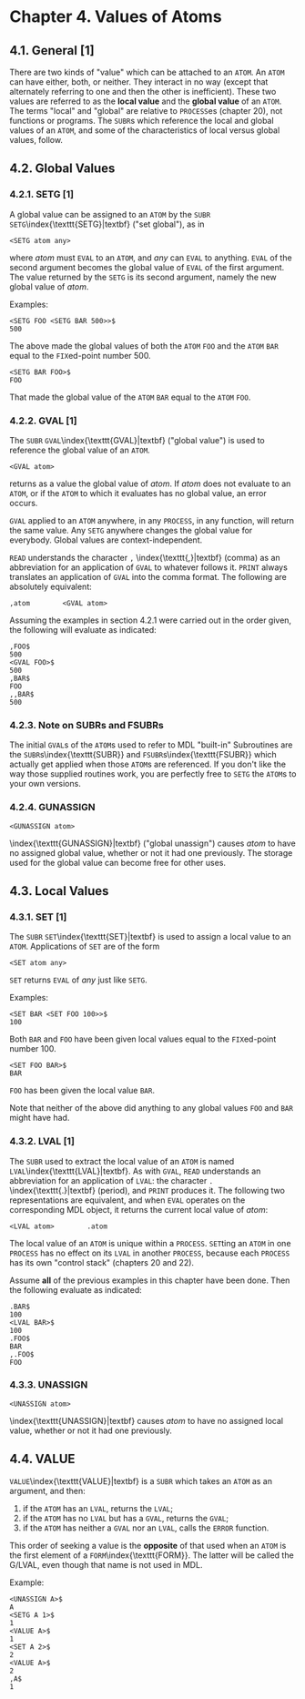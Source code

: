 # Chapter 4. Values of Atoms

## 4.1. General [1]

There are two kinds of "value" which can be attached to an `ATOM`. An 
`ATOM` can have either, both, or neither. They interact in no way 
(except that alternately referring to one and then the other is 
inefficient). These two values are referred to as the **local value** 
and the **global value** of an `ATOM`. The terms "local" and "global" 
are relative to `PROCESS`es (chapter 20), not functions or programs. 
The `SUBR`s which reference the local and global values of an `ATOM`, 
and some of the characteristics of local versus global values, follow.

## 4.2. Global Values

### 4.2.1. SETG [1]

A global value can be assigned to an `ATOM` by the `SUBR` `SETG`\index{\texttt{SETG}|textbf} ("set 
global"), as in

    <SETG atom any>

where *atom* must `EVAL` to an `ATOM`, and *any* can `EVAL` to 
anything. `EVAL` of the second argument becomes the global value of 
`EVAL` of the first argument. The value returned by the `SETG` is its
second argument, namely the new global value of *atom*.

Examples:

    <SETG FOO <SETG BAR 500>>$
    500

The above made the global values of both the `ATOM` `FOO` and the 
`ATOM` `BAR` equal to the `FIX`ed-point number 500.

    <SETG BAR FOO>$
    FOO

That made the global value of the `ATOM` `BAR` equal to the `ATOM` 
`FOO`.

### 4.2.2. GVAL [1]

The `SUBR` `GVAL`\index{\texttt{GVAL}|textbf} ("global value") is used to reference the global 
value of an `ATOM`.

    <GVAL atom>

returns as a value the global value of *atom*. If *atom* does not 
evaluate to an `ATOM`, or if the `ATOM` to which it evaluates has no 
global value, an error occurs.

`GVAL` applied to an `ATOM` anywhere, in any `PROCESS`, in any 
function, will return the same value. Any `SETG` anywhere changes the 
global value for everybody. Global values are context-independent.

`READ` understands the character `,` \index{\texttt{,}|textbf} (comma) as an abbreviation for an 
application of `GVAL` to whatever follows it. `PRINT` always 
translates an application of `GVAL` into the comma format. The 
following are absolutely equivalent:

    ,atom        <GVAL atom>

Assuming the examples in section 4.2.1 were carried out in the order 
given, the following will evaluate as indicated:

    ,FOO$
    500
    <GVAL FOO>$
    500
    ,BAR$
    FOO
    ,,BAR$
    500

### 4.2.3. Note on SUBRs and FSUBRs

The initial `GVAL`s of the `ATOM`s used to refer to MDL "built-in" 
Subroutines are the `SUBR`s\index{\texttt{SUBR}} and `FSUBR`s\index{\texttt{FSUBR}} which actually get applied 
when those `ATOM`s are referenced. If you don't like the way those 
supplied routines work, you are perfectly free to `SETG` the `ATOM`s 
to your own versions.

### 4.2.4. GUNASSIGN

    <GUNASSIGN atom>

\index{\texttt{GUNASSIGN}|textbf} ("global unassign") causes *atom* to have no assigned global value, 
whether or not it had one previously. The storage used for the global 
value can become free for other uses.

## 4.3. Local Values

### 4.3.1. SET [1]

The `SUBR` `SET`\index{\texttt{SET}|textbf} is used to assign a local value to an `ATOM`. 
Applications of `SET` are of the form

    <SET atom any>

`SET` returns `EVAL` of *any* just like `SETG`.

Examples:

    <SET BAR <SET FOO 100>>$
    100

Both `BAR` and `FOO` have been given local values equal to the 
`FIX`ed-point number 100.

    <SET FOO BAR>$
    BAR

`FOO` has been given the local value `BAR`.

Note that neither of the above did anything to any global values `FOO` 
and `BAR` might have had.

### 4.3.2. LVAL [1]

The `SUBR` used to extract the local value of an `ATOM` is named 
`LVAL`\index{\texttt{LVAL}|textbf}. As with `GVAL`, `READ` understands an abbreviation for an 
application of `LVAL`: the character `.` \index{\texttt{.}|textbf} (period), and `PRINT` 
produces it. The following two representations are equivalent, and 
when `EVAL` operates on the corresponding MDL object, it returns the
current local value of *atom*:

    <LVAL atom>        .atom

The local value of an `ATOM` is unique within a `PROCESS`. `SET`ting 
an `ATOM` in one `PROCESS` has no effect on its `LVAL` in another 
`PROCESS`, because each `PROCESS` has its own "control stack" 
(chapters 20 and 22).

Assume **all** of the previous examples in this chapter have been 
done. Then the following evaluate as indicated:

    .BAR$
    100
    <LVAL BAR>$
    100
    .FOO$
    BAR
    ,.FOO$
    FOO

### 4.3.3. UNASSIGN

    <UNASSIGN atom>

\index{\texttt{UNASSIGN}|textbf} causes *atom* to have no assigned local value, whether or not it had 
one previously.

## 4.4. VALUE

`VALUE`\index{\texttt{VALUE}|textbf} is a `SUBR` which takes an `ATOM` as an argument, and then:

1. if the `ATOM` has an `LVAL`, returns the `LVAL`;
2. if the `ATOM` has no `LVAL` but has a `GVAL`, returns the `GVAL`;
3. if the `ATOM` has neither a `GVAL` nor an `LVAL`, calls the `ERROR`
function.

This order of seeking a value is the **opposite** of that used when an 
`ATOM` is the first element of a `FORM`\index{\texttt{FORM}}. The latter will be called the 
G/LVAL, even though that name is not used in MDL.

Example:

    <UNASSIGN A>$
    A
    <SETG A 1>$
    1
    <VALUE A>$
    1
    <SET A 2>$
    2
    <VALUE A>$
    2
    ,A$
    1
